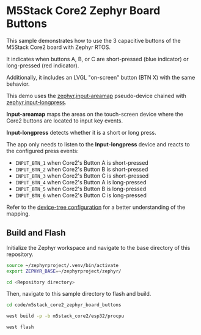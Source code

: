 # M5Stack Core2 Zephyr Board Buttons

This sample demonstrates how to use the 3 capacitive buttons of the M5Stack Core2 board with Zephyr RTOS.

It indicates when buttons A, B, or C are short-pressed (blue indicator) or long-pressed (red indicator).

Additionally, it includes an LVGL "on-screen" button (BTN X) with the same behavior.

This demo uses the [zephyr,input-areamap](../zephyr_input_areamap/) pseudo-device chained with [zephyr,input-longpress](https://docs.zephyrproject.org/latest/build/dts/api/bindings/input/zephyr,input-longpress.html).

**Input-areamap** maps the areas on the touch-screen device where the Core2 buttons are located to input key events.

**Input-longpress** detects whether it is a short or long press.

The app only needs to listen to the **Input-longpress** device and reacts to the configured press events:

- `INPUT_BTN_1` when Core2's Button A is short-pressed
- `INPUT_BTN_2` when Core2's Button B is short-pressed
- `INPUT_BTN_3` when Core2's Button C is short-pressed
- `INPUT_BTN_4` when Core2's Button A is long-pressed
- `INPUT_BTN_5` when Core2's Button B is long-pressed
- `INPUT_BTN_6` when Core2's Button C is long-pressed

Refer to the [device-tree configuration](boards/m5stack_core2.overlay) for a better understanding of the mapping.

## Build and Flash

Initialize the Zephyr workspace and navigate to the base directory of this repository.

```bash
source ~/zephyrproject/.venv/bin/activate
export ZEPHYR_BASE=~/zephyrproject/zephyr/

cd <Repository directory>
```

Then, navigate to this sample directory to flash and build.

```bash
cd code/m5stack_core2_zephyr_board_buttons

west build -p -b m5stack_core2/esp32/procpu

west flash
```
